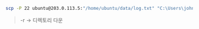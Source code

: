 ```bash
scp -P 22 ubuntu@203.0.113.5:"/home/ubuntu/data/log.txt" "C:\Users\john\Downloads\"
```

> -r -> 디렉토리 다운


